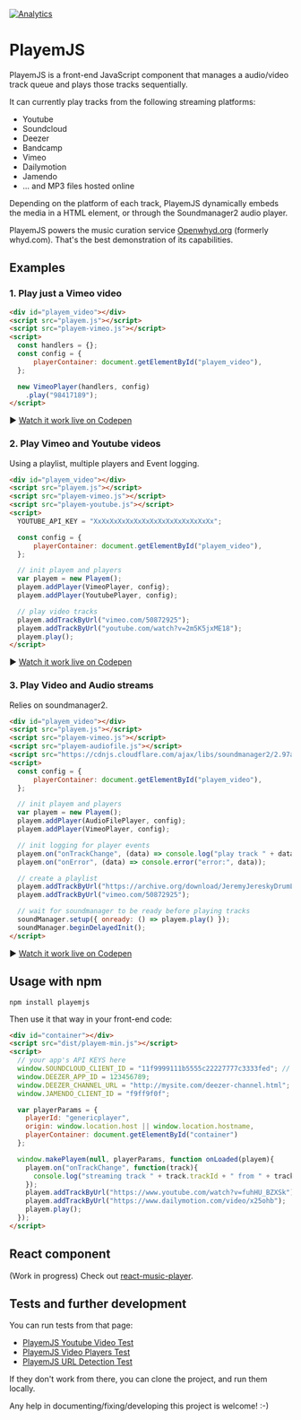 [![Analytics](https://ga-beacon.appspot.com/UA-1858235-12/playemjs/github)](https://github.com/igrigorik/ga-beacon)

PlayemJS
========

PlayemJS is a front-end JavaScript component that manages a audio/video track queue and plays those tracks sequentially.

It can currently play tracks from the following streaming platforms:
- Youtube
- Soundcloud
- Deezer
- Bandcamp
- Vimeo
- Dailymotion
- Jamendo
- ... and MP3 files hosted online

Depending on the platform of each track, PlayemJS dynamically embeds the media in a HTML element, or through the Soundmanager2 audio player.

PlayemJS powers the music curation service [Openwhyd.org](http://openwhyd.org) (formerly whyd.com). That's the best demonstration of its capabilities.

Examples
-----

### 1. Play just a Vimeo video

```html
<div id="playem_video"></div>
<script src="playem.js"></script>
<script src="playem-vimeo.js"></script>
<script>
  const handlers = {};
  const config = {
      playerContainer: document.getElementById("playem_video"),
  };

  new VimeoPlayer(handlers, config)
    .play("98417189");
</script>
```

▶️ [Watch it work live on Codepen](http://codepen.io/adrienjoly/pen/QjLRXa?editors=101)

### 2. Play Vimeo and Youtube videos

Using a playlist, multiple players and Event logging.

```html
<div id="playem_video"></div>
<script src="playem.js"></script>
<script src="playem-vimeo.js"></script>
<script src="playem-youtube.js"></script>
<script>
  YOUTUBE_API_KEY = "XxXxXxXxXxXxXxXxXxXxXxXxXxXxXx"; 

  const config = {
      playerContainer: document.getElementById("playem_video"),
  };

  // init playem and players
  var playem = new Playem();
  playem.addPlayer(VimeoPlayer, config);
  playem.addPlayer(YoutubePlayer, config);

  // play video tracks
  playem.addTrackByUrl("vimeo.com/50872925");
  playem.addTrackByUrl("youtube.com/watch?v=2m5K5jxME18");
  playem.play();
</script>
```

▶️ [Watch it work live on Codepen](https://codepen.io/adrienjoly/pen/EXXEXq?editors=1011)

### 3. Play Video and Audio streams

Relies on soundmanager2.

```html
<div id="playem_video"></div>
<script src="playem.js"></script>
<script src="playem-vimeo.js"></script>
<script src="playem-audiofile.js"></script>
<script src="https://cdnjs.cloudflare.com/ajax/libs/soundmanager2/2.97a.20150601/script/soundmanager2-jsmin.js"></script>
<script>
  const config = {
      playerContainer: document.getElementById("playem_video"),
  };

  // init playem and players
  var playem = new Playem();
  playem.addPlayer(AudioFilePlayer, config);
  playem.addPlayer(VimeoPlayer, config);

  // init logging for player events
  playem.on("onTrackChange", (data) => console.log("play track " + data.trackId));
  playem.on("onError", (data) => console.error("error:", data));

  // create a playlist
  playem.addTrackByUrl("https://archive.org/download/JeremyJereskyDrumLoop/drumLoop.mp3");
  playem.addTrackByUrl("vimeo.com/50872925");

  // wait for soundmanager to be ready before playing tracks
  soundManager.setup({ onready: () => playem.play() });
  soundManager.beginDelayedInit();
</script>
```

▶️ [Watch it work live on Codepen](https://codepen.io/adrienjoly/pen/bRRMdQ?editors=1011)


Usage with npm
--------------

    npm install playemjs

Then use it that way in your front-end code:

```html
<div id="container"></div>
<script src="dist/playem-min.js"></script>
<script>
  // your app's API KEYS here
  window.SOUNDCLOUD_CLIENT_ID = "11f9999111b5555c22227777c3333fed"; // your api key
  window.DEEZER_APP_ID = 123456789;
  window.DEEZER_CHANNEL_URL = "http://mysite.com/deezer-channel.html";
  window.JAMENDO_CLIENT_ID = "f9ff9f0f";

  var playerParams = {
    playerId: "genericplayer",
    origin: window.location.host || window.location.hostname,
    playerContainer: document.getElementById("container")
  };

  window.makePlayem(null, playerParams, function onLoaded(playem){
    playem.on("onTrackChange", function(track){
      console.log("streaming track " + track.trackId + " from " + track.playerName);
    });
    playem.addTrackByUrl("https://www.youtube.com/watch?v=fuhHU_BZXSk");
    playem.addTrackByUrl("https://www.dailymotion.com/video/x25ohb");
    playem.play();
  });
</script>
```

React component
---------------

(Work in progress) Check out [react-music-player](https://github.com/adrienjoly/react-music-player).

Tests and further development
-----------------------------
    
You can run tests from that page:

- [PlayemJS Youtube Video Test](https://cdn.rawgit.com/adrienjoly/playemjs/master/test/sample.html)
- [PlayemJS Video Players Test](https://cdn.rawgit.com/adrienjoly/playemjs/master/test/test-players/index.html)
- [PlayemJS URL Detection Test](https://cdn.rawgit.com/adrienjoly/playemjs/master/test/test-detection/index.html)


If they don't work from there, you can clone the project, and run them locally.

Any help in documenting/fixing/developing this project is welcome! :-)
